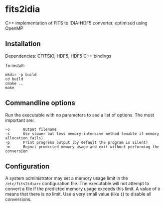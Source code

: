 # fits2idia

C++ implementation of FITS to IDIA-HDF5 converter, optimised using OpenMP

## Installation

Dependencies: CFITSIO, HDF5, HDF5 C++ bindings

To install:

    mkdir -p build
    cd build
    cmake ..
    make

## Commandline options

Run the executable with no parameters to see a list of options. The most important are:

```
-o      Output filename
-s      Use slower but less memory-intensive method (enable if memory allocation fails)
-p      Print progress output (by default the program is silent)
-m      Report predicted memory usage and exit without performing the conversion
```

## Configuration

A system administrator may set a memory usage limit in the `/etc/fits2idiarc` configuration file.
The executable will not attempt to convert a file if the predicted memory usage exceeds this limit.
A value of `0` means that there is no limit. Use a very small value (like `1`) to disable all conversions.
